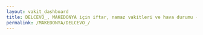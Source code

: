 ```yaml
---
layout: vakit_dashboard
title: DELCEVO_, MAKEDONYA için iftar, namaz vakitleri ve hava durumu - ilçe/eyalet seç
permalink: /MAKEDONYA/DELCEVO_/
---
```


<script type="text/javascript">
  var GLOBAL_COUNTRY = 'MAKEDONYA';
  var GLOBAL_CITY = 'DELCEVO_';
  var GLOBAL_STATE = '';
  var lat = 72;
  var lon = 21;
</script>

